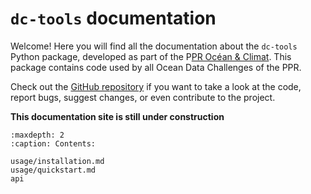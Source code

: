 # `dc-tools` documentation

Welcome! Here you will find all the documentation about the `dc-tools` Python
package, developed as part of the P[PR Océan & Climat](https://www.ocean-climat.fr/).
This package contains code used by all Ocean Data Challenges of the PPR.

Check out the [GitHub repository](https://github.com/ppr-ocean-ia/dc-tools) if
you want to take a look at the code, report bugs, suggest changes, or even
contribute to the project.

**This documentation site is still under construction**

```{toctree}
:maxdepth: 2
:caption: Contents:

usage/installation.md
usage/quickstart.md
api
```
